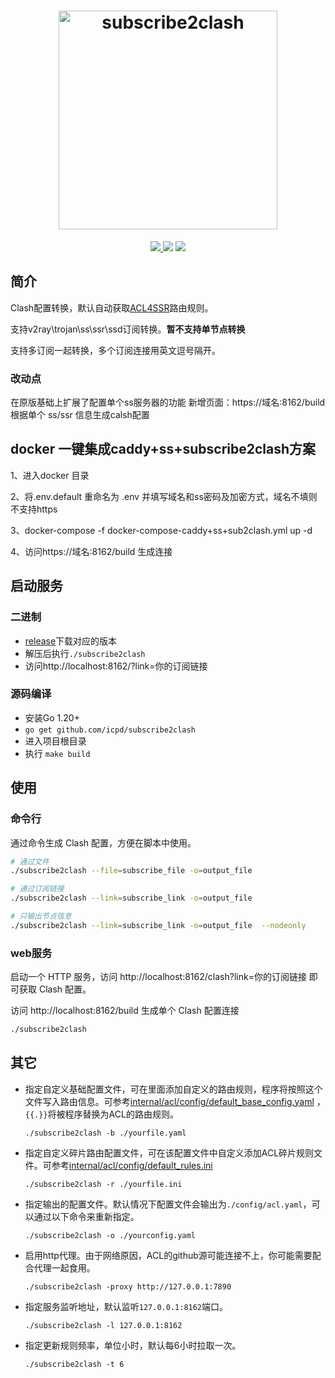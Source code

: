 <h1 align="center">
  <img src="https://github.com/icpd/subscribe2clash/raw/master/subscribe2clash.png" alt="subscribe2clash" width="350">
</h1>


<p align="center">
  <a href="https://goreportcard.com/report/github.com/icpd/subscribe2clash">
    <img src="https://goreportcard.com/badge/github.com/icpd/subscribe2clash">
  </a>
  <img src="https://img.shields.io/github/go-mod/go-version/Dreamacro/clash?style=flat-square">
  <a href="https://github.com/icpd/subscribe2clash/releases">
    <img src="https://img.shields.io/github/release/icpd/subscribe2clash/all.svg">
  </a>
</p>


## 简介

Clash配置转换，默认自动获取[ACL4SSR](https://github.com/ACL4SSR/ACL4SSR)路由规则。  

支持v2ray\trojan\ss\ssr\ssd订阅转换。**暂不支持单节点转换**  

支持多订阅一起转换，多个订阅连接用英文逗号隔开。

### 改动点
在原版基础上扩展了配置单个ss服务器的功能
新增页面：https://域名:8162/build 根据单个 ss/ssr 信息生成calsh配置

## docker 一键集成caddy+ss+subscribe2clash方案
1、进入docker 目录

2、将.env.default 重命名为 .env 并填写域名和ss密码及加密方式，域名不填则不支持https

3、docker-compose -f docker-compose-caddy+ss+sub2clash.yml up -d

4、访问https://域名:8162/build 生成连接

## 启动服务

### 二进制

- [release](https://github.com/icpd/subscribe2clash/releases)下载对应的版本
- 解压后执行`./subscribe2clash`
- 访问http://localhost:8162/?link=你的订阅链接

### 源码编译

- 安装Go 1.20+
- `go get github.com/icpd/subscribe2clash`
- 进入项目根目录
- 执行 `make build`

## 使用

### 命令行
通过命令生成 Clash 配置，方便在脚本中使用。
```bash
# 通过文件
./subscribe2clash --file=subscribe_file -o=output_file 

# 通过订阅链接
./subscribe2clash --link=subscribe_link -o=output_file

# 只输出节点信息
./subscribe2clash --link=subscribe_link -o=output_file  --nodeonly
```


### web服务
启动一个 HTTP 服务，访问 http://localhost:8162/clash?link=你的订阅链接 即可获取 Clash 配置。

访问 http://localhost:8162/build 生成单个 Clash 配置连接

```bash
./subscribe2clash
```

## 其它
- 指定自定义基础配置文件，可在里面添加自定义的路由规则，程序将按照这个文件写入路由信息。可参考[internal/acl/config/default_base_config.yaml](https://github.com/icpd/subscribe2clash/blob/master/internal/acl/config/default_base_config.yaml) ，`{{.}}`将被程序替换为ACL的路由规则。

  ```
  ./subscribe2clash -b ./yourfile.yaml
  ```

- 指定自定义碎片路由配置文件，可在该配置文件中自定义添加ACL碎片规则文件。可参考[internal/acl/config/default_rules.ini](https://github.com/icpd/subscribe2clash/blob/master/internal/acl/config/default_rules.ini)

  ```
  ./subscribe2clash -r ./yourfile.ini
  ```

- 指定输出的配置文件。默认情况下配置文件会输出为`./config/acl.yaml`，可以通过以下命令来重新指定。

  ```
  ./subscribe2clash -o ./yourconfig.yaml
  ```


- 启用http代理。由于网络原因，ACL的github源可能连接不上，你可能需要配合代理一起食用。

  ```
  ./subscribe2clash -proxy http://127.0.0.1:7890
  ```

- 指定服务监听地址，默认监听`127.0.0.1:8162`端口。

  ```
  ./subscribe2clash -l 127.0.0.1:8162
  ```

- 指定更新规则频率，单位小时，默认每6小时拉取一次。

  ```
  ./subscribe2clash -t 6
  ```